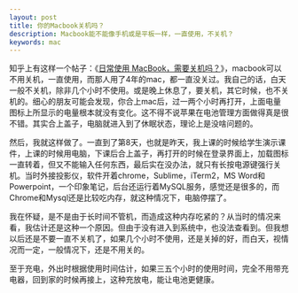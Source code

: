 ```yaml
---
layout: post
title: 你的Macbook关机吗？
description: Macbook能不能像手机或是平板一样，一直使用，不关机？
keywords: mac
---
```


知乎上有这样一个帖子：《[日常使用 MacBook，需要关机吗？](http://www.zhihu.com/question/20164666)》，macbook可以不用关机，一直使用，而那人用了4年的mac，都一直没关过。我自己的话，白天一般不关机，除非几个小时不使用。或是晚上休息了，要关机，其它时候，也不关机的。细心的朋友可能会发现，你合上mac后，过一两个小时再打开，上面电量图标上所显示的电量根本就没有变化。这不得不说苹果在电池管理方面做得真是很不错。其实合上盖子，电脑就进入到了休眠状态，理论上是没啥问题的。

然后，我就这样做了。一直到了第8天，也就是昨天，我上课的时候给学生演示课件，上课的时候用电脑，下课后合上盖子，再打开的时候在登录界面上，加载图标一直转着，但又不能输入任何东西，最后实在没办法，就只有长按电源键强行关机。当时外接投影仪，软件开着chrome，Sublime，iTerm2，MS Word和Powerpoint，一个印象笔记，后台还运行着MySQL服务，感觉还是很多的，而Chrome和Mysql还是比较吃内存，就这种情况下，电脑停摆了。

我在怀疑，是不是由于长时间不管机，而造成这种内存吃紧的？从当时的情况来看，我估计还是这种一个原因。但由于没有进入到系统中，也没法查看到。但我想以后还是不要一直不关机了，如果几个小时不使用，还是关掉的好，而白天，视情况而一定，一般情况下，还是不用关的。

至于充电，外出时根据使用时间估计，如果三五个小时的使用时间，完全不用带充电器，回到家的时候再接上，这种充放电，能让电池更健康。
